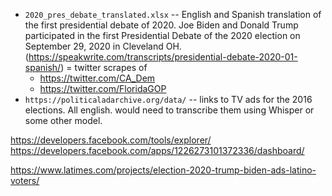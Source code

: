- `2020_pres_debate_translated.xlsx` -- English and Spanish translation of the first presidential debate of 2020. Joe Biden and Donald Trump participated in the first Presidential Debate of the 2020 election on September 29, 2020 in Cleveland OH. (https://speakwrite.com/transcripts/presidential-debate-2020-01-spanish/)
= twitter scrapes of
    - https://twitter.com/CA_Dem
    - https://twitter.com/FloridaGOP
- `https://politicaladarchive.org/data/` -- links to TV ads for the 2016 elections. All english. would need to transcribe them using Whisper or some other model.



https://developers.facebook.com/tools/explorer/
https://developers.facebook.com/apps/1226273101372336/dashboard/

https://www.latimes.com/projects/election-2020-trump-biden-ads-latino-voters/